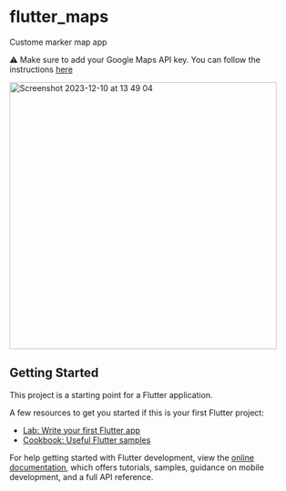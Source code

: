 # flutter_maps

Custome marker map app

⚠️ Make sure to add your Google Maps API key. You can follow the instructions [here](https://github.com/flutter/packages/tree/main/packages/google_maps_flutter/google_maps_flutter#getting-started)

<img width="469" alt="Screenshot 2023-12-10 at 13 49 04" src="https://github.com/dongorias/custom-marker-app/assets/37826074/ebe282af-9712-4516-8162-29c617aa9f77">

## Getting Started

This project is a starting point for a Flutter application.

A few resources to get you started if this is your first Flutter project:

- [Lab: Write your first Flutter app](https://docs.flutter.dev/get-started/codelab)
- [Cookbook: Useful Flutter samples](https://docs.flutter.dev/cookbook)

For help getting started with Flutter development, view the
[online documentation](https://docs.flutter.dev/), which offers tutorials,
samples, guidance on mobile development, and a full API reference.
